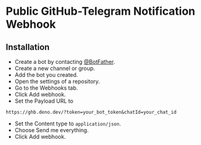 # Public GitHub-Telegram Notification Webhook

## Installation

- Create a bot by contacting [@BotFather](https://t.me/BotFather).
- Create a new channel or group.
- Add the bot you created.
- Open the settings of a repository.
- Go to the Webhooks tab.
- Click Add webhook.
- Set the Payload URL to

```text
https://ghb.deno.dev/?token=your_bot_token&chatId=your_chat_id
```

- Set the Content type to `application/json`.
- Choose Send me everything.
- Click Add webhook.
